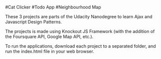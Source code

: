 #Cat Clicker
#Todo App
#Neighbourhood Map


These 3 projects are parts of the Udacity Nanodegree to learn Ajax and Javascript Design Patterns.

The projects is made using Knockout JS Framework (with the addition of the Foursquare API, Google Map API, etc.).

To run the applications, download each project to a separated folder, and run the index.html file in your web browser.





